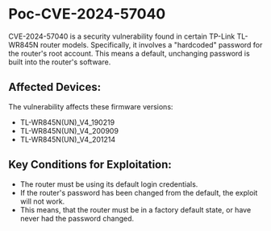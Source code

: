 # Poc-CVE-2024-57040
CVE-2024-57040 is a security vulnerability found in certain TP-Link TL-WR845N router models. Specifically, it involves a "hardcoded" password for the router's root account. This means a default, unchanging password is built into the router's software.

## Affected Devices:
The vulnerability affects these firmware versions:
* TL-WR845N(UN)_V4_190219
* TL-WR845N(UN)_V4_200909
* TL-WR845N(UN)_V4_201214

## Key Conditions for Exploitation:
* The router must be using its default login credentials.
* If the router's password has been changed from the default, the exploit will not work.
* This means, that the router must be in a factory default state, or have never had the password changed.
